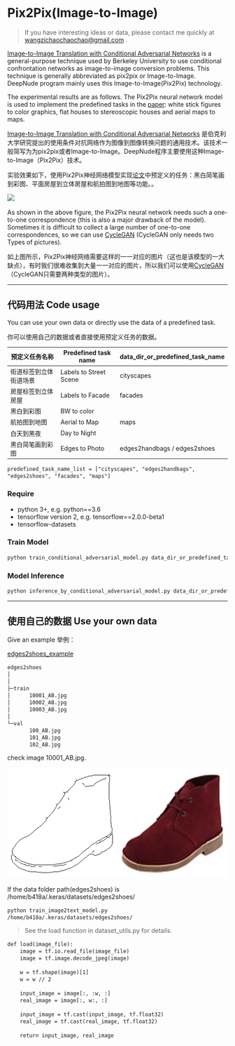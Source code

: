 # Pix2Pix(Image-to-Image)
> If you have interesting ideas or data, please contact me quickly at wangzichaochaochao@gmail.com .

[Image-to-Image Translation with Conditional Adversarial Networks](https://arxiv.org/abs/1611.07004) is a general-purpose technique used by Berkeley University to use conditional confrontation networks as image-to-image conversion problems. This technique is generally abbreviated as pix2pix or Image-to-Image. DeepNude program mainly uses this Image-to-Image(Pix2Pix) technology.

The experimental results are as follows. The Pix2Pix neural network model is used to implement the predefined tasks in the [paper](https://arxiv.org/abs/1611.07004): white stick figures to color graphics, flat houses to stereoscopic houses and aerial maps to maps.

[Image-to-Image Translation with Conditional Adversarial Networks](https://arxiv.org/abs/1611.07004) 是伯克利大学研究提出的使用条件对抗网络作为图像到图像转换问题的通用技术。该技术一般简写为为pix2pix或者Image-to-Image。DeepNude程序主要使用这种Image-to-Image（Pix2Pix）技术。

实验效果如下，使用Pix2Pix神经网络模型实现[论文](https://arxiv.org/abs/1611.07004)中预定义的任务：黑白简笔画到彩图、平面房屋到立体房屋和航拍图到地图等功能。。

![](https://phillipi.github.io/pix2pix/images/teaser_v3.png)

As shown in the above figure, the Pix2Pix neural network needs such a one-to-one correspondence (this is also a major drawback of the model). Sometimes it is difficult to collect a large number of one-to-one correspondences, so we can use [CycleGAN](https://github.com/yuanxiaosc/DeepNude-an-Image-to-Image-technology/tree/master/CycleGAN) (CycleGAN only needs two Types of pictures).

如上图所示，Pix2Pix神经网络需要这样的一一对应的图片（这也是该模型的一大缺点），有时我们很难收集到大量一一对应的图片，所以我们可以使用[CycleGAN](https://github.com/yuanxiaosc/DeepNude-an-Image-to-Image-technology/tree/master/CycleGAN)（CycleGAN只需要两种类型的图片）。

---

## 代码用法 Code usage

You can use your own data or directly use the data of a predefined task.

你可以使用自己的数据或者直接使用预定义任务的数据。

|预定义任务名称|Predefined task name|data_dir_or_predefined_task_name|
|-|-|-|
|街道标签到立体街道场景|Labels to Street Scene|cityscapes|
|房屋标签到立体房屋|Labels to Facade|facades|
|黑白到彩图|BW to color||
|航拍图到地图|Aerial to Map|maps|
|白天到黑夜|Day to Night||
|黑白简笔画到彩图|Edges to Photo|edges2handbags / edges2shoes|

```
predefined_task_name_list = ["cityscapes", "edges2handbags", "edges2shoes", "facades", "maps"]
```

### Require

+ python 3+, e.g. python==3.6
+ tensorflow version 2, e.g. tensorflow==2.0.0-beta1
+ tensorflow-datasets

### Train Model

```python
python train_conditional_adversarial_model.py data_dir_or_predefined_task_name
```

### Model Inference

```python
python inference_by_conditional_adversarial_model.py data_dir_or_predefined_task_name
```

---


## 使用自己的数据 Use your own data

Give an example 举例：

[edges2shoes_example](edges2shoes_example)

```
edges2shoes
│
│  
├─train
│      10001_AB.jpg
│      10002_AB.jpg
│      10003_AB.jpg    
│      
└─val
       100_AB.jpg
       101_AB.jpg
       102_AB.jpg
```

check image 10001_AB.jpg.

![](edges2shoes_example/train/10001_AB.jpg)

If the data folder path(edges2shoes) is /home/b418a/.keras/datasets/edges2shoes/

```
python train_image2text_model.py /home/b418a/.keras/datasets/edges2shoes/
```

> See the load function in dataset_utils.py for details.

```
def load(image_file):
    image = tf.io.read_file(image_file)
    image = tf.image.decode_jpeg(image)

    w = tf.shape(image)[1]
    w = w // 2

    input_image = image[:, :w, :]
    real_image = image[:, w:, :]

    input_image = tf.cast(input_image, tf.float32)
    real_image = tf.cast(real_image, tf.float32)

    return input_image, real_image
```
